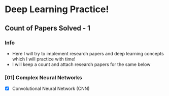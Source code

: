 # Deep Learning Practice!

## Count of Papers Solved - 1

### Info
- Here I will try to implement research papers and deep learning concepts which I will practice with time!
- I will keep a count and attach research papers for the same below

### [01] Complex Neural Networks
- [x] Convolutional Neural Network (CNN)
